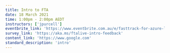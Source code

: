 ```yaml
---
title: Intro to FTA
date: 18 March 2021
time: 1:00pm - 2:00pm AEDT
instructors: ['jpurcell']
eventbrite_link: 'https://www.eventbrite.com.au/e/fasttrack-for-azure-live-introduction-registration-140717272149'
survey_link: 'https://aka.ms/ftalive-intro-feedback'
content_link: 'https://www.google.com'
standard_description: 'intro'
---
```

